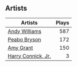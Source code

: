 ## Artists
Artists | Plays 
----- | -----: 
[Andy Williams](/artists/andy-williams-16425) | 587
[Peabo Bryson](/artists/peabo-bryson-38840) | 172
[Amy Grant](/artists/amy-grant-3053) | 150
[Harry Connick, Jr.](/artists/harry-connick-jr-41411) | 3

